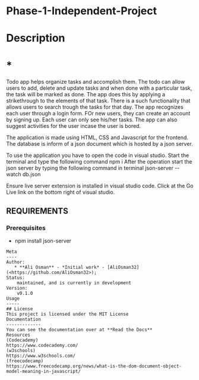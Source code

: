 # Phase-1-Independent-Project
# Description
# * **<TODO APP>**
Todo app helps organize tasks and accomplish them. The todo can allow users to add, delete and update tasks and when done with a particular task, the task will be marked as done. The app does this by applying a strikethrough to the elements of that task. There is a such functionality that allows users to search trough the tasks for that day. The app recognizes each user through a login form. FOr new users, they can create an account by signing up. Each user can only see his/her tasks. The app can also suggest activities for the user incase the user is bored.

The application is made using HTML, CSS and Javascript for the frontend. The database is inform of a json document which is hosted by a json server.


To use the application you have to open the code in visual studio. Start the terminal and type the following command
npm i
After the operation start the json server by typing the following command in terminal
 json-server --watch db.json

 Ensure live server extension is installed in visual studio code. Click at the Go Live link on the bottom right of visual studio.




 
## REQUIREMENTS
### Prerequisites
* npm install json-server
```
Meta
----
Author:
   * **Ali Osman** - *Initial work* - [AliOsman32](<https://github.com/AliOsman32>);
Status:
    maintained, and is currently in development
Version:
    v0.1.0
Usage
-----
## License
This project is licensed under the MIT License
Documentation
-------------
You can see the documentation over at **Read the Docs**
Resources
(Codecademy)
https://www.codecademy.com/
(w3schools)
https://www.w3schools.com/
(freecodecamp)
https://www.freecodecamp.org/news/what-is-the-dom-document-object-model-meaning-in-javascript/
